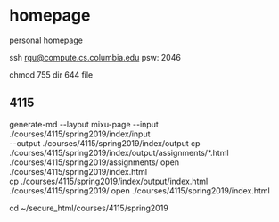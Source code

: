 # homepage
personal homepage

ssh rgu@compute.cs.columbia.edu
psw: 2046

chmod 755 dir 644 file


## 4115

generate-md --layout mixu-page --input \
./courses/4115/spring2019/index/input \
--output ./courses/4115/spring2019/index/output
cp ./courses/4115/spring2019/index/output/assignments/*.html \
./courses/4115/spring2019/assignments/
open ./courses/4115/spring2019/index.html  
cp ./courses/4115/spring2019/index/output/index.html \
./courses/4115/spring2019/
open ./courses/4115/spring2019/index.html


cd ~/secure_html/courses/4115/spring2019
